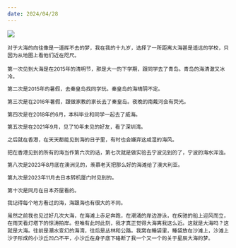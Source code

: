 ```yaml
---
date: 2024/04/28
---
```

<img src="https://cdn.jsdelivr.net/gh/lifeiny/imageField/plog/mailihaojing6_2.jpg"/>





<small>对于大海的向往像是一道挥不去的梦，我在我的十九岁，选择了一所距离大海甚是遥远的学校，只因为从地图上看他们近在咫尺。

第一次见到大海是在2015年的清明节，那是大一的下学期，跟同学去了青岛。青岛的海清澈又冰冷。

第二次是2015年的暑假，去秦皇岛找同学玩。秦皇岛的海晴阴不定。

第三次是在2016年暑假，跟做家教的家长去了秦皇岛。夜晚的南戴河会有荧光。

第四次是在2018年的6月，本科毕业和同学一起去了威海。

第五次是在2021年9月，见了10年未见的好友，看了深圳湾。

之后就在香港，在天天都能见到海的日子里，有时也会嫌弃这咸湿的海风。

把在香港见到的所有的海当作第六次的话，第七次就是做实验去宁波见到的了，宁波的海水浑浊。

第八次是2023年8月底在澳洲见的，羡慕老天把那么好的海滩给了澳大利亚。

第九次是2023年11月去日本转机厦门时见到的。

第十次是同月在日本芥屋看的。

我记得每个地方看过的海，海跟海也有很大的不同。

虽然之前我也见过好几次大海，在海滩上赤足奔跑，在潮涌的岸边游泳，在疾驰的船上迎风而立，在雨天看灯塔下的惊涛拍岸。但唯有此时此刻，我才真正觉得大海离我这么近。这就是大海吗？这就是大海。往前是潮水变幻的海湾，往后是丛林和公路。我窝在睡袋里，睡袋放在沙滩上，沙滩上沙子形成的小沙丘凹凸不平，小沙丘在身子底下硌断了我一个又一个的关于星辰大海的梦。

<small/>
